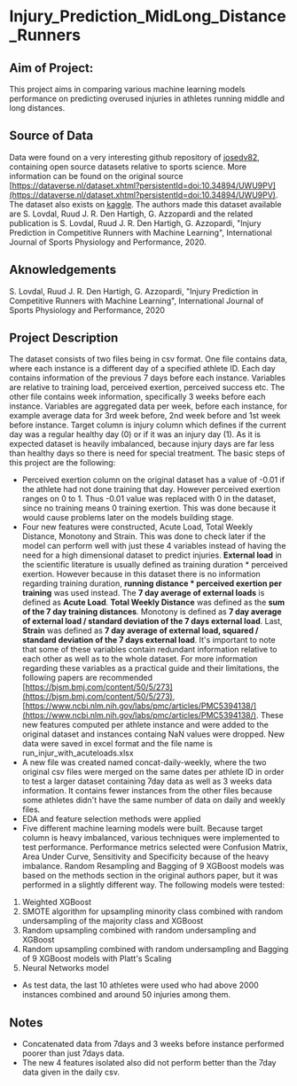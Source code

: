 # Injury_Prediction_MidLong_Distance_Runners

## Aim of Project:
This project aims in comparing various machine learning models performance on predicting overused injuries in athletes running middle and long distances.

## Source of Data
Data were found on a very interesting github repository of [josedv82](https://github.com/josedv82/public_sport_science_datasets), containing open source datasets relative to sports science. More information can be found on the original source [https://dataverse.nl/dataset.xhtml?persistentId=doi:10.34894/UWU9PV](https://dataverse.nl/dataset.xhtml?persistentId=doi:10.34894/UWU9PV). The dataset also exists on [kaggle](https://www.kaggle.com/shashwatwork/injury-prediction-for-competitive-runners/version/1?select=week_approach_maskedID_timeseries.csv). The authors made this dataset available are S. Lovdal, Ruud J. R. Den Hartigh, G. Azzopardi and the related publication is S. Lovdal, Ruud J. R. Den Hartigh, G. Azzopardi, "Injury Prediction in Competitive Runners with Machine Learning", International Journal of Sports Physiology and Performance, 2020.

## Aknowledgements
S. Lovdal, Ruud J. R. Den Hartigh, G. Azzopardi, "Injury Prediction in Competitive Runners with Machine Learning", International Journal of Sports Physiology and Performance, 2020

## Project Description
The dataset consists of two files being in csv format. One file contains data, where each instance is a different day of a specified athlete ID. Each day contains information of the previous 7 days before each instance. Variables are relative to training load, perceived exertion, perceived success etc. The other file contains week information, specifically 3 weeks before each instance. Variables are aggregated data per week, before each instance, for example average data for 3rd week before, 2nd week before and 1st week before instance. Target column is injury column which defines if the current day was a regular healthy day (0) or if it was an injury day (1). As it is expected dataset is heavily imbalanced, because injury days are far less than healthy days so there is need for special treatment. The basic steps of this project are the following:
* Perceived exertion column on the original dataset has a value of -0.01 if the athlete had not done training that day. However perceived exertion ranges on 0 to 1. Thus -0.01 value was replaced with 0 in the dataset, since no training means 0 training exertion. This was done because it would cause problems later on the models building stage.
* Four new features were constructed, Acute Load, Total Weekly Distance, Monotony and Strain. This was done to check later if the model can perform well with just these 4 variables instead of having the need for a high dimensional dataset to predict injuries. **External load** in the scientific literature is usually defined as training duration * perceived exertion. However because in this dataset there is no information regarding training duration, **running distance * perceived exertion per training** was used instead. The **7 day average of external loads** is defined as **Acute Load**. **Total Weekly Distance** was defined as the **sum of the 7 day training distances**. Monotony is defined as **7 day average of external load / standard deviation of the 7 days external load**. Last, **Strain** was defined as **7 day average of external load, squared / standard deviation of the 7 days external load**. It's important to note that some of these variables contain redundant information relative to each other as well as to the whole dataset. For more information regarding these variables as a practical guide and their limitations, the following papers are recommended [https://bjsm.bmj.com/content/50/5/273](https://bjsm.bmj.com/content/50/5/273), [https://www.ncbi.nlm.nih.gov/labs/pmc/articles/PMC5394138/](https://www.ncbi.nlm.nih.gov/labs/pmc/articles/PMC5394138/). These new features computed per athlete instance and were added to the original dataset and instances containg NaN values were dropped. New data were saved in excel format and the file name is run_injur_with_acuteloads.xlsx
* A new file was created named concat-daily-weekly, where the two original csv files were merged on the same dates per athlete ID in order to test a larger dataset containing 7day data as well as 3 weeks data information. It contains fewer instances from the other files because some athletes didn't have the same number of data on daily and weekly files.
* EDA and feature selection methods were applied
* Five different machine learning models were built. Because target column is heavy imbalanced, various techniques were implemented to test performance. Performance metrics selected were Confusion Matrix, Area Under Curve, Sensitivity and Specificity because of the heavy imbalance. Random Resampling and Bagging of 9 XGBoost models was based on the methods section in the original authors paper, but it was performed in a slightly different way. The following models were tested:
1. Weighted XGBoost
2. SMOTE algorithm for upsampling minority class combined with random undersampling of the majority class and XGBoost
3. Random upsampling combined with random undersampling and XGBoost
4. Random upsampling combined with random undersampling and Bagging of 9 XGBoost models with Platt's Scaling
5. Neural Networks model
* As test data, the last 10 athletes were used who had above 2000 instances combined and around 50 injuries among them.

## Notes
* Concatenated data from 7days and 3 weeks before instance performed poorer than just 7days data. 
* The new 4 features isolated also did not perform better than the 7day data given in the daily csv. 
